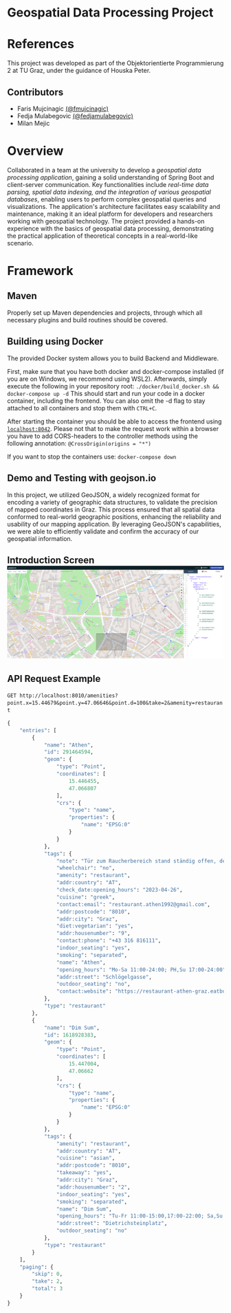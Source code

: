 # Geospatial Data Processing Project

# References
This project was developed as part of the Objektorientierte Programmierung 2 at TU Graz, under the guidance of Houska Peter.

## Contributors
- Faris Mujcinagic [(@fmujcinagic)](https://github.com/fmujcinagic)
- Fedja Mulabegovic [(@fedjamulabegovic)](https://github.com/fedjamulabegovic)
- Milan Mejic

# Overview

Collaborated in a team at the university to develop a *geospatial data processing application*, gaining a solid understanding of Spring Boot and client-server communication.
Key functionalities include *real-time data parsing, spatial data indexing, and the integration of various geospatial databases*, enabling users to perform complex geospatial queries and visualizations. The application's architecture facilitates easy scalability and maintenance, making it an ideal platform for developers and researchers working with geospatial technology. The project provided a hands-on experience with the basics of geospatial data processing, demonstrating the practical application of theoretical concepts in a real-world-like scenario.


# Framework

## Maven

Properly set up Maven dependencies and projects, through which all necessary plugins and build routines should be covered.

## Building using Docker

The provided Docker system allows you to build Backend and Middleware.

First, make sure that you have both docker and docker-compose installed (if you are on Windows, we recommend using WSL2). Afterwards, simply execute the following in your repository root: ```./docker/build_docker.sh && docker-compose up -d```
This should start and run your code in a docker container, including the frontend. You can also omit the -d flag to stay attached to all containers and stop them with ```CTRL+C```.

After starting the container you should be able to access the frontend using  [```localhost:8042```](localhost:8042). Please not that to make the request work within a browser you have to add CORS-headers to the controller methods using the following annotation: ```@CrossOrigin(origins = "*")```

If you want to stop the containers use: ```docker-compose down```

## Demo and Testing with geojson.io
In this project, we utilized GeoJSON, a widely recognized format for encoding a variety of geographic data structures, to validate the precision of mapped coordinates in Graz. This process ensured that all spatial data conformed to real-world geographic positions, enhancing the reliability and usability of our mapping application. By leveraging GeoJSON's capabilities, we were able to efficiently validate and confirm the accuracy of our geospatial information.


## Introduction Screen ![Introduction Screen](/images/grazcoordinates.png)

## API Request Example
```GET http://localhost:8010/amenities?point.x=15.44679&point.y=47.06646&point.d=100&take=2&amenity=restaurant```
```python
{
	"entries": [
		{
			"name": "Athen",
			"id": 291464594,
			"geom": {
				"type": "Point",
				"coordinates": [
					15.446455,
					47.066807
				],
				"crs": {
					"type": "name",
					"properties": {
						"name": "EPSG:0"
					}
				}
			},
			"tags": {
				"note": "Tür zum Raucherbereich stand ständig offen, deshalb 'separated'.",
				"wheelchair": "no",
				"amenity": "restaurant",
				"addr:country": "AT",
				"check_date:opening_hours": "2023-04-26",
				"cuisine": "greek",
				"contact:email": "restaurant.athen1992@gmail.com",
				"addr:postcode": "8010",
				"addr:city": "Graz",
				"diet:vegetarian": "yes",
				"addr:housenumber": "9",
				"contact:phone": "+43 316 816111",
				"indoor_seating": "yes",
				"smoking": "separated",
				"name": "Athen",
				"opening_hours": "Mo-Sa 11:00-24:00; PH,Su 17:00-24:00",
				"addr:street": "Schlögelgasse",
				"outdoor_seating": "no",
				"contact:website": "https://restaurant-athen-graz.eatbu.com/"
			},
			"type": "restaurant"
		},
		{
			"name": "Dim Sum",
			"id": 1618928383,
			"geom": {
				"type": "Point",
				"coordinates": [
					15.447004,
					47.06662
				],
				"crs": {
					"type": "name",
					"properties": {
						"name": "EPSG:0"
					}
				}
			},
			"tags": {
				"amenity": "restaurant",
				"addr:country": "AT",
				"cuisine": "asian",
				"addr:postcode": "8010",
				"takeaway": "yes",
				"addr:city": "Graz",
				"addr:housenumber": "2",
				"indoor_seating": "yes",
				"smoking": "separated",
				"name": "Dim Sum",
				"opening_hours": "Tu-Fr 11:00-15:00,17:00-22:00; Sa,Su 11:00-22:00",
				"addr:street": "Dietrichsteinplatz",
				"outdoor_seating": "no"
			},
			"type": "restaurant"
		}
	],
	"paging": {
		"skip": 0,
		"take": 2,
		"total": 3
	}
}

```
